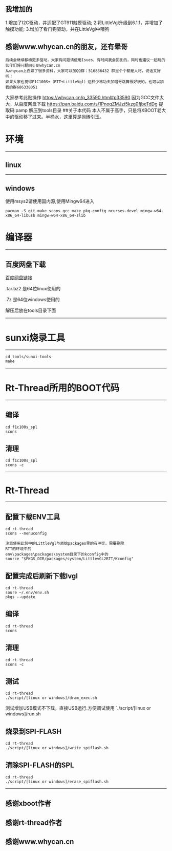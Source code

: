 ## 我增加的
 1.增加了I2C驱动，并适配了GT911触摸驱动;
 2.将LittleVgl升级到6.1.1，并增加了触摸功能;
 3.增加了看门狗驱动，并在LittleVgl中喂狗
 
## 感谢www.whycan.cn的朋友，还有晕哥
    后续会继续移植更多驱动，大家有问题请使用Isues，有时间我会回复的，同时也建议一起玩的伙伴们将问题同步到whycan.cn
    从whycan上白嫖了很多资料，大家可以加QQ群：516836432 群里个个都是人材，说话又好听！
	如果大家也觉得F1C100S+（RTT+LittleVgl）这种少林功夫加唱哥跳舞很好玩的，也可以加我的群686338051
大家参考此贴操作
https://whycan.cn/p_33590.html#p33590
因为GCC文件太大，从百度网盘下载
https://pan.baidu.com/s/1PnoqZMJzt5kzg0fjbeTdDg
提取码:pamp
解压到tools目录
##关于本代码
   本人不属于高手，只是将XBOOT老大中的驱动移了过来。半桶水，这里算是抛砖引玉。

# 环境
---
## linux
---
## windows

使用msys2请使用国内源,使用Mingw64进入
```shell
pacman -S git make scons gcc make pkg-config ncurses-devel mingw-w64-x86_64-libusb mingw-w64-x86_64-zlib
```

# 编译器
---
## 百度网盘下载
[百度网盘链接](https://pan.baidu.com/s/16hCiVEnsWqkEROxbpzD-9Q)

.tar.bz2 是64位linux使用的

.7z 是64位windows使用的

解压后放在tools目录下面

---
# sunxi烧录工具
---
```shell
cd tools/sunxi-tools
make
```
---
# Rt-Thread所用的BOOT代码
---
## 编译
```shell
cd f1c100s_spl
scons
```
## 清理
```shell
cd f1c100s_spl
scons -c
```
---
# Rt-Thread

---

## 配置下载ENV工具
```shell
cd rt-thread
scons --menuconfig

注意使用此包中的LittleVgl与原始packages里的有冲突。需要删除
RTT的环境中的
env\packages\packages\system目录下的kconfig中的
source "$PKGS_DIR/packages/system/LittlevGL2RTT/Kconfig"
```

## 配置完成后刷新下载lvgl
```shell
cd rt-thread
soure ~/.env/env.sh
pkgs --update
```

## 编译
```shell
cd rt-thread
scons
```

## 清理
```shell
cd rt-thread
scons -c
```

## 测试
```shell
cd rt-thread
./script/[linux or windows]/dram_exec.sh
```
   测试增加USB模式不下载，直接USB运行.方便调试使用
`./script/[linux or windows]/run.sh

## 烧录到SPI-FLASH
```shell
cd rt-thread
./script/[linux or windows]/write_spiflash.sh
```

## 清除SPI-FLASH的SPL
```shell
cd rt-thread
./script/[linux or windows]/erase_spiflash.sh
```

---

## 感谢xboot作者

## 感谢rt-thread作者

## 感谢www.whycan.cn
